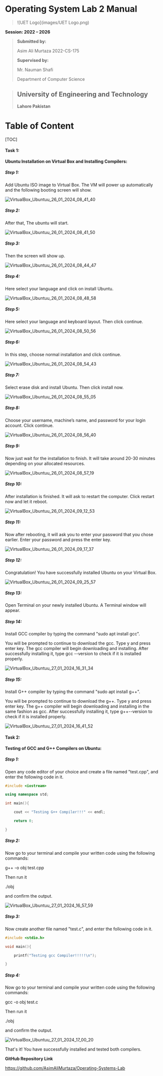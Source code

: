 # **Operating System Lab 2 Manual**

> ![UET Logo](images/UET Logo.png)

**Session: 2022 – 2026**

> **Submitted by:**
>
> Asim Ali Murtaza 2022-CS-175
>
> **Supervised by:**
>
> Mr. Nauman Shafi
>
> Department of Computer Science

## 			

> ## **University of Engineering and Technology**
>
> **Lahore Pakistan**



# Table of Content

[TOC]



#### **Task 1:**

**Ubuntu Installation on Virtual Box and Installing Compilers:**

##### **Step 1:**

Add Ubuntu ISO image to Virtual Box. The VM will power up automatically and the following booting screen will show.

![VirtualBox_Ubuntuu_26_01_2024_08_41_40](images/VirtualBox_Ubuntuu_26_01_2024_08_41_40.png)

##### **Step 2:**

After that, The ubuntu will start.

![VirtualBox_Ubuntuu_26_01_2024_08_41_50](images/VirtualBox_Ubuntuu_26_01_2024_08_41_50.png)

##### **Step 3:**

Then the screen will show up.

![VirtualBox_Ubuntuu_26_01_2024_08_44_47](images/VirtualBox_Ubuntuu_26_01_2024_08_44_47.png)

##### **Step 4:**

Here select your language and click on install Ubuntu.

![VirtualBox_Ubuntuu_26_01_2024_08_48_58](images/VirtualBox_Ubuntuu_26_01_2024_08_48_58.png)

##### **Step 5:**

Here select your language and keyboard layout. Then click continue.

![VirtualBox_Ubuntuu_26_01_2024_08_50_56](images/VirtualBox_Ubuntuu_26_01_2024_08_50_56.png)

##### **Step 6:**

In this step, choose normal installation and click continue.

![VirtualBox_Ubuntuu_26_01_2024_08_54_43](images/VirtualBox_Ubuntuu_26_01_2024_08_54_43.png)

##### **Step 7:**

Select erase disk and install Ubuntu. Then click install now.

![VirtualBox_Ubuntuu_26_01_2024_08_55_05](images/VirtualBox_Ubuntuu_26_01_2024_08_55_05.png)

##### **Step 8:**

Choose your username, machine’s name, and password for your login account. Click continue.

![VirtualBox_Ubuntuu_26_01_2024_08_56_40](images/VirtualBox_Ubuntuu_26_01_2024_08_56_40.png)

##### **Step 9:**

Now just wait for the installation to finish. It will take around 20-30 minutes depending on your allocated resources.

![VirtualBox_Ubuntuu_26_01_2024_08_57_19](images/VirtualBox_Ubuntuu_26_01_2024_08_57_19.png)

##### **Step 10:**

After installation is finished. It will ask to restart the computer. Click restart now and let it reboot.

![VirtualBox_Ubuntuu_26_01_2024_09_12_53](images/VirtualBox_Ubuntuu_26_01_2024_09_12_53.png)

##### **Step 11:**

Now after rebooting, it will ask you to enter your password that you chose earlier. Enter your password and press the enter key.

![VirtualBox_Ubuntuu_26_01_2024_09_17_37](images/VirtualBox_Ubuntuu_26_01_2024_09_17_37.png)

##### **Step 12:**

Congratulation! You have successfully installed Ubuntu on your Virtual Box.

![VirtualBox_Ubuntuu_26_01_2024_09_25_57](images/VirtualBox_Ubuntuu_26_01_2024_09_25_57.png)

##### **Step 13:**

Open Terminal on your newly installed Ubuntu. A Terminal window will appear.



##### **Step 14:**

Install GCC compiler by typing the command "sudo apt install gcc". 

You will be prompted to continue to download the gcc. Type y and press enter key. The gcc compiler will begin downloading and installing. After successfully installing it, type gcc --version to check if it is installed properly.

![VirtualBox_Ubuntuu_27_01_2024_16_31_34](images/VirtualBox_Ubuntuu_27_01_2024_16_31_34.png)

##### **Step 15:**

Install G++ compiler by typing the command "sudo apt install g++". 

You will be prompted to continue to download the g++. Type y and press enter key. The g++ compiler will begin downloading and installing in the same fashion as gcc. After successfully installing it, type g++--version to check if it is installed properly.

![VirtualBox_Ubuntuu_27_01_2024_16_41_52](images/VirtualBox_Ubuntuu_27_01_2024_16_41_52.png)



#### **Task 2:**

**Testing of GCC and G++ Compilers on Ubuntu:**

##### **Step 1:**

Open any code editor of your choice and create a file named "test.cpp", and enter the following code in it.

```c++
#include <iostream>

using namespace std;

int main(){

	cout << "Testing G++ Compiler!!!" << endl;

	return 0;

}
```

##### **Step 2:**

Now go to your terminal and compile your written code using the following commands:

g++ -o obj test.cpp

Then run it

./obj

and confirm the output.

![VirtualBox_Ubuntuu_27_01_2024_16_57_59](images/VirtualBox_Ubuntuu_27_01_2024_16_57_59.png)

##### **Step 3:**

Now create another file named "test.c", and enter the following code in it.

```c
#include <stdio.h>

void main(){

	printf("Testing gcc Compiler!!!!!\n");

}
```

##### **Step 4:**

Now go to your terminal and compile your written code using the following commands:

gcc -o obj test.c

Then run it

./obj

and confirm the output.

![VirtualBox_Ubuntuu_27_01_2024_17_00_20](images/VirtualBox_Ubuntuu_27_01_2024_17_00_20.png)

That's it! You have successfully installed and tested both compilers.



**GitHub Repository Link**

https://github.com/AsimAliMurtaza/Operating-Systems-Lab
